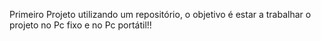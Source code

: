 Primeiro Projeto utilizando um repositório, o objetivo é estar a trabalhar o projeto no Pc fixo e no Pc portátil!!